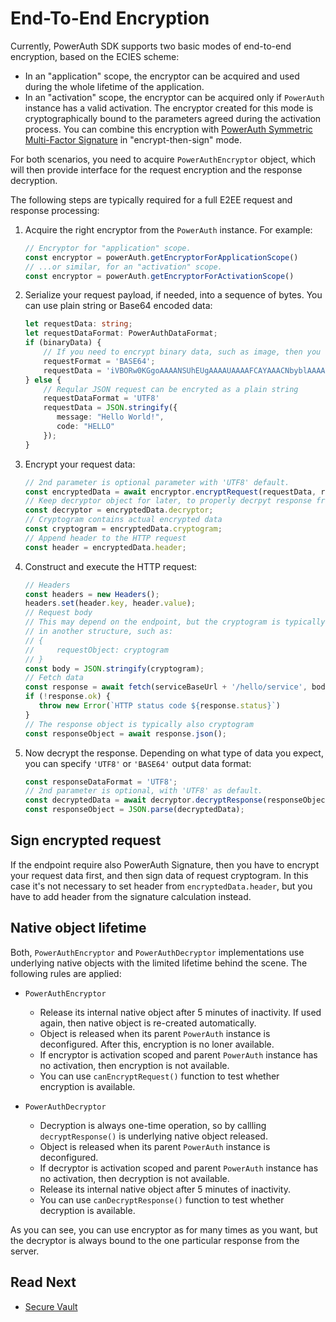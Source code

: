 # End-To-End Encryption

Currently, PowerAuth SDK supports two basic modes of end-to-end encryption, based on the ECIES scheme:

- In an "application" scope, the encryptor can be acquired and used during the whole lifetime of the application.
- In an "activation" scope, the encryptor can be acquired only if `PowerAuth` instance has a valid activation. The encryptor created for this mode is cryptographically bound to the parameters agreed during the activation process. You can combine this encryption with [PowerAuth Symmetric Multi-Factor Signature](Data-Signing.md#symmetric-multi-factor-signature) in "encrypt-then-sign" mode.

For both scenarios, you need to acquire `PowerAuthEncryptor` object, which will then provide interface for the request encryption and the response decryption.

The following steps are typically required for a full E2EE request and response processing:

1. Acquire the right encryptor from the `PowerAuth` instance. For example:
   ```typescript
   // Encryptor for "application" scope.
   const encryptor = powerAuth.getEncryptorForApplicationScope()
   // ...or similar, for an "activation" scope.
   const encryptor = powerAuth.getEncryptorForActivationScope()
   ```

1. Serialize your request payload, if needed, into a sequence of bytes. You can use plain string or Base64 encoded data:
   ```typescript
   let requestData: string;
   let requestDataFormat: PowerAuthDataFormat;
   if (binaryData) {
       // If you need to encrypt binary data, such as image, then you can encode it as BASE64
       requestFormat = 'BASE64';
       requestData = 'iVBORw0KGgoAAAANSUhEUgAAAAUAAAAFCAYAAACNbyblAAAAHElEQVQI12P4//8/w38GIAXDIBKE0DHxgljNBAAO9TXL0Y4OHwAAAABJRU5ErkJggg==';
   } else {
       // Reqular JSON request can be encryted as a plain string
       requestDataFormat = 'UTF8'
       requestData = JSON.stringify({
          message: "Hello World!",
          code: "HELLO"
       });
   }
   ```

1. Encrypt your request data:
   ```typescript
   // 2nd parameter is optional parameter with 'UTF8' default.
   const encryptedData = await encryptor.encryptRequest(requestData, requestDataFormat);
   // Keep decryptor object for later, to properly decrpyt response from the server.
   const decryptor = encryptedData.decryptor;
   // Cryptogram contains actual encrypted data
   const cryptogram = encryptedData.cryptogram;
   // Append header to the HTTP request
   const header = encryptedData.header;
   ```

1. Construct and execute the HTTP request:
   ```typescript
   // Headers
   const headers = new Headers();
   headers.set(header.key, header.value);
   // Request body
   // This may depend on the endpoint, but the cryptogram is typically serialized as-is, or it's embedded
   // in another structure, such as:
   // {
   //     requestObject: cryptogram
   // }
   const body = JSON.stringify(cryptogram);
   // Fetch data
   const response = await fetch(serviceBaseUrl + '/hello/service', body, headers);
   if (!response.ok) {
      throw new Error(`HTTP status code ${response.status}`)
   }
   // The response object is typically also cryptogram
   const responseObject = await response.json();
   ```

1. Now decrypt the response. Depending on what type of data you expect, you can specify `'UTF8'` or `'BASE64'` output data format:
   ```typescript
   const responseDataFormat = 'UTF8';
   // 2nd parameter is optional, with 'UTF8' as default.
   const decryptedData = await decryptor.decryptResponse(responseObject, responseDataFormat);
   const responseObject = JSON.parse(decryptedData);
   ```

## Sign encrypted request

If the endpoint require also PowerAuth Signature, then you have to encrypt your request data first, and then sign data of request cryptogram. In this case it's not necessary to set header from `encryptedData.header`, but you have to add header from the signature calculation instead.

## Native object lifetime

Both, `PowerAuthEncryptor` and `PowerAuthDecryptor` implementations use underlying native objects with the limited lifetime behind the scene. The following rules are applied:

- `PowerAuthEncryptor` 
  - Release its internal native object after 5 minutes of inactivity. If used again, then native object is re-created automatically.
  - Object is released when its parent `PowerAuth` instance is deconfigured. After this, encryption is no loner available.
  - If encryptor is activation scoped and parent `PowerAuth` instance has no activation, then encryption is not available.
  - You can use `canEncryptRequest()` function to test whether encryption is available.

- `PowerAuthDecryptor`
  - Decryption is always one-time operation, so by callling `decryptResponse()` is underlying native object released.
  - Object is released when its parent `PowerAuth` instance is deconfigured.
  - If decryptor is activation scoped and parent `PowerAuth` instance has no activation, then decryption is not available.
  - Release its internal native object after 5 minutes of inactivity.
  - You can use `canDecryptResponse()` function to test whether decryption is available.

As you can see, you can use encryptor as for many times as you want, but the decryptor is always bound to the one particular response from the server.

## Read Next

- [Secure Vault](Secure-Vault.md)
